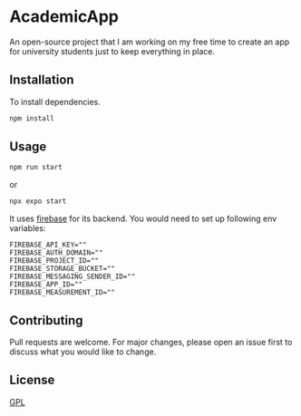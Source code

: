 # AcademicApp

An open-source project that I am working on my free time to create an app for university students just to keep everything in place.

## Installation
To install dependencies.

```bash
npm install
```

## Usage



```bash
npm run start 
```
or 
```bash
npx expo start
```

It uses [firebase](https://firebase.google.com/) for its backend.
You would need to set up following env variables:

```env
FIREBASE_API_KEY=""
FIREBASE_AUTH_DOMAIN=""
FIREBASE_PROJECT_ID=""
FIREBASE_STORAGE_BUCKET=""
FIREBASE_MESSAGING_SENDER_ID=""
FIREBASE_APP_ID=""
FIREBASE_MEASUREMENT_ID=""
```

## Contributing

Pull requests are welcome. For major changes, please open an issue first
to discuss what you would like to change.

## License

[GPL](https://choosealicense.com/licenses/gpl-3.0/)
